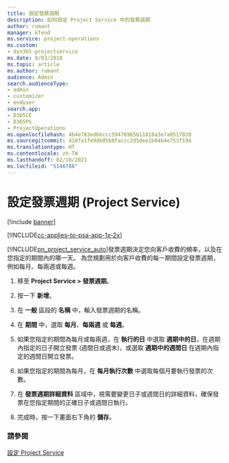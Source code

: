 ```yaml
---
title: 設定發票週期
description: 如何設定 Project Service 中的發票週期
author: rumant
manager: kfend
ms.service: project-operations
ms.custom:
- dyn365-projectservice
ms.date: 8/03/2018
ms.topic: article
ms.author: rumant
audience: Admin
search.audienceType:
- admin
- customizer
- enduser
search.app:
- D365CE
- D365PS
- ProjectOperations
ms.openlocfilehash: 4b4e783edbbccc59476965b11818a3e7a0517020
ms.sourcegitcommit: 418fa1fe9d605b8faccc2d5dee1b04b4e753f194
ms.translationtype: HT
ms.contentlocale: zh-TW
ms.lasthandoff: 02/10/2021
ms.locfileid: "5146788"
---
```

# <a name="set-up-invoice-frequencies-project-service"></a>設定發票週期 (Project Service)

[!include [banner](../includes/psa-now-project-operations.md)]

[!INCLUDE[cc-applies-to-psa-app-1x-2x](../includes/cc-applies-to-psa-app-1x-2x.md)]

[!INCLUDE[pn_project_service_auto](../includes/pn-project-service-auto.md)]發票週期決定您向客戶收費的頻率，以及在您指定的期間內的哪一天。 為您規劃用於向客戶收費的每一期間設定發票週期，例如每月、每兩週或每週。  
  
1.  移至 **Project Service > 發票週期**。  
  
2.  按一下 **新增**。  
  
3.  在 **一般** 區段的 **名稱** 中，輸入發票週期的名稱。  
  
4.  在 **期間** 中，選取 **每月**、**每兩週** 或 **每週**。  
  
5.  如果您指定的期間為每月或每兩週，在 **執行的日** 中選取 **週期中的日**，在週期內指定的日子開立發票 (週間日或週末)，或選取 **週期中的週間日** 在週期內指定的週間日開立發票。  
  
6.  如果您指定的期間為每月，在 **每月執行次數** 中選取每個月要執行發票的次數。  
  
7.  在 **發票週期詳細資料** 區域中，視需要變更日子或週間日的詳細資料，確保發票在您指定期間的正確日子或週間日執行。  
  
8.  完成時，按一下畫面右下角的 **儲存**。  
  
### <a name="see-also"></a>請參閱  
 [設定 Project Service](../psa/configure.md)
